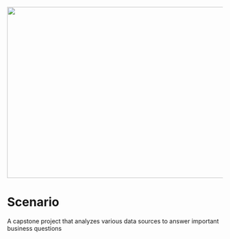 <p align="center">
<img src="https://github.com/CindCodes/IBM-Data-Analyst-Capstone/blob/main/Graphics/title-page.jpg" width="1200" height="400" alt="Introduction-Banner" title="Introduction">
</p>

# Scenario
A capstone project that analyzes various data sources to answer important business questions
